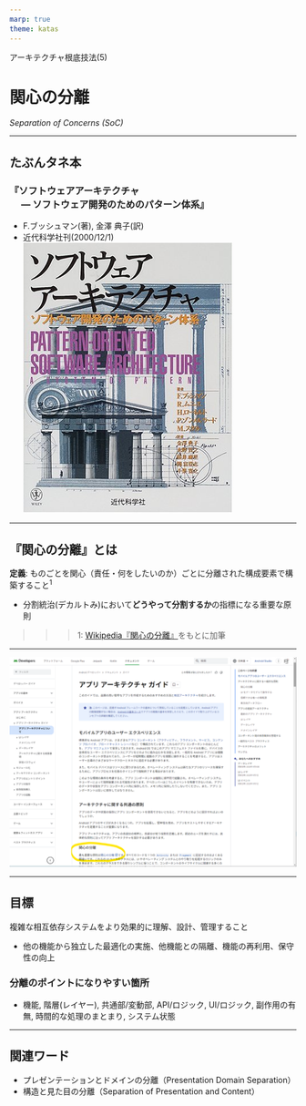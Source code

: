 ```yaml
---
marp: true
theme: katas
---
```

<!-- 
size: 16:9
paginate: true
-->
<!-- header: 勉強会# ― エンジニアとしての解像度を高めるための勉強会-->

アーキテクチャ根底技法(5)

# 関心の分離

_Separation of Concerns (SoC)_

---

## たぶんタネ本

### 『ソフトウェアアーキテクチャ<br>　 ― ソフトウェア開発のためのパターン体系』
* F.ブッシュマン(著), 金澤 典子(訳)
* 近代科学社刊(2000/12/1)
![bg right:30% 90%](assets/12-book.jpg)

<!-- ソフトウェアアーキテクチャ ― ソフトウェア開発のためのパターン体系: https://www.amazon.co.jp/dp/4764902834 -->

---

## 『関心の分離』とは

**定義**: ものごとを関心（責任・何をしたいのか）ごとに分離された構成要素で構築すること$^1$

* 分割統治(デカルトみ)において**どうやって分割するか**の指標になる重要な原則

>>> 1: [Wikipedia『関心の分離』](https://ja.wikipedia.org/wiki/%E9%96%A2%E5%BF%83%E3%81%AE%E5%88%86%E9%9B%A2)をもとに加筆
---

![bg contain](assets/14-android_app_guide.png)

<!-- Googleが公開しているアプリアーキテクチャガイドにて「最も重要な原則は関心の分離です」とある -->

---

## 目標

複雑な相互依存システムをより効果的に理解、設計、管理すること

* 他の機能から独立した最適化の実施、他機能との隔離、機能の再利用、保守性の向上

### 分離のポイントになりやすい箇所

* 機能, 階層(レイヤー), 共通部/変動部, API/ロジック, UI/ロジック, 副作用の有無, 時間的な処理のまとまり, システム状態

---

## 関連ワード

* プレゼンテーションとドメインの分離（Presentation Domain Separation）
* 構造と見た目の分離（Separation of Presentation and Content）

<!-- ユーザーインターフェースコードをその他のコードを分離する。アプリを作る人にとっては必須の知識。そうでなくても、たとえばJupyter notebookで計算処理とグラフ表示を別ブロックに分けること、ファームでも別モジュールとの接平面になるファイルと実際の処理とを別ファイルで実現すること -->